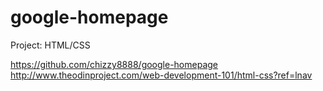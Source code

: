# google-homepage

Project: HTML/CSS

https://github.com/chizzy8888/google-homepage
http://www.theodinproject.com/web-development-101/html-css?ref=lnav